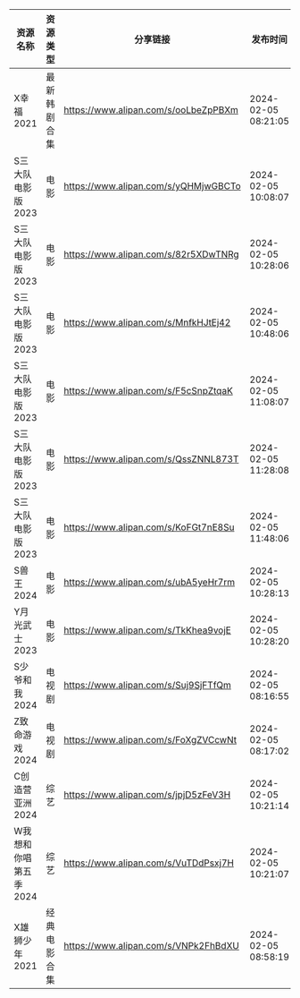 | 资源名称          | 资源类型   | 分享链接                                 | 发布时间                |
| ------------- | ------ | ------------------------------------ | ------------------- |
| X幸福2021       | 最新韩剧合集 | https://www.alipan.com/s/ooLbeZpPBXm | 2024-02-05 08:21:05 |
| S三大队电影版2023   | 电影     | https://www.alipan.com/s/yQHMjwGBCTo | 2024-02-05 10:08:07 |
| S三大队电影版2023   | 电影     | https://www.alipan.com/s/82r5XDwTNRg | 2024-02-05 10:28:06 |
| S三大队电影版2023   | 电影     | https://www.alipan.com/s/MnfkHJtEj42 | 2024-02-05 10:48:06 |
| S三大队电影版2023   | 电影     | https://www.alipan.com/s/F5cSnpZtqaK | 2024-02-05 11:08:07 |
| S三大队电影版2023   | 电影     | https://www.alipan.com/s/QssZNNL873T | 2024-02-05 11:28:08 |
| S三大队电影版2023   | 电影     | https://www.alipan.com/s/KoFGt7nE8Su | 2024-02-05 11:48:06 |
| S兽王2024       | 电影     | https://www.alipan.com/s/ubA5yeHr7rm | 2024-02-05 10:28:13 |
| Y月光武士2023     | 电影     | https://www.alipan.com/s/TkKhea9vojE | 2024-02-05 10:28:20 |
| S少爷和我2024     | 电视剧    | https://www.alipan.com/s/Suj9SjFTfQm | 2024-02-05 08:16:55 |
| Z致命游戏2024     | 电视剧    | https://www.alipan.com/s/FoXgZVCcwNt | 2024-02-05 08:17:02 |
| C创造营亚洲2024    | 综艺     | https://www.alipan.com/s/jpjD5zFeV3H | 2024-02-05 10:21:14 |
| W我想和你唱第五季2024 | 综艺     | https://www.alipan.com/s/VuTDdPsxj7H | 2024-02-05 10:21:07 |
| X雄狮少年2021     | 经典电影合集 | https://www.alipan.com/s/VNPk2FhBdXU | 2024-02-05 08:58:19 |
